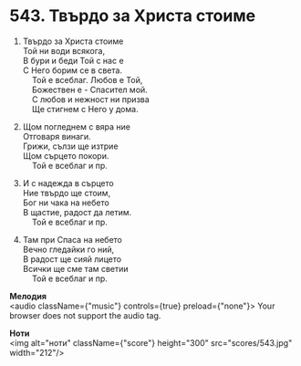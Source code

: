 # 543. Твърдо за Христа стоиме  

1. Твърдо за Христа стоиме  
Той ни води всякога,  
В бури и беди Той с нас е  
С Него борим се в света.  
    Той е всеблаг. Любов е Той,  
    Божествен е - Спасител мой.  
    С любов и нежност ни призва  
    Ще стигнем с Него у дома.  

2. Щом погледнем с вяра ние  
Отговаря винаги.  
Грижи, сълзи ще изтрие  
Щом сърцето покори.  
    Той е всеблаг и пр.  

3. И с надежда в сърцето  
Ние твърдо ще стоим,  
Бог ни чака на небето  
В щастие, радост да летим.  
    Той е всеблаг и пр.  

4. Там при Спаса на небето  
Вечно гледайки го ний,  
В радост ще сияй лицето  
Всички ще сме там светии  
    Той е всеблаг и пр.  

__Мелодия__  
<audio className={"music"} controls={true} preload={"none"}><source src="mp3/543.mp3" type="audio/mpeg"/>
Your browser does not support the audio tag.
</audio>  

__Ноти__  
<img alt="ноти" className={"score"} height="300" src="scores/543.jpg" width="212"/>
